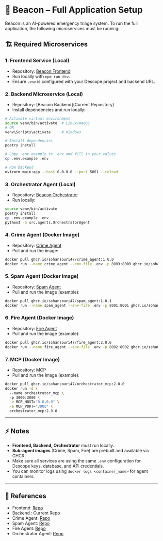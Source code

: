 # 🔔 Beacon – Full Application Setup

Beacon is an AI-powered emergency triage system. To run the full application, the following microservices must be running:



## 🏗️ Required Microservices

### 1. Frontend Service (Local)

* Repository: [Beacon Frontend](https://github.com/sohansouri47/beacon-signal-hub)
* Run locally with `npm run dev`.
* Ensure `.env` is configured with your Descope project and backend URL.

### 2. Backend Microservice (Local)

* Repository: [Beacon Backend](Current Repository)
* Install dependencies and run locally:

```bash
# Activate virtual environment
source venv/bin/activate  # Linux/macOS
# OR
venv\Scripts\activate     # Windows

# Install dependencies
poetry install

# Copy .env.example to .env and fill in your values
cp .env.example .env

# Run backend
uvicorn main:app --host 0.0.0.0 --port 5001 --reload
```

### 3. Orchestrator Agent (Local)

* Repository: [Beacon Orchestrator](https://github.com/sohansouri47/orchestrator-agent)
* Run locally:

```bash
source venv/bin/activate
poetry install
cp .env.example .env
python3 -m src.agents.OrchestratorAgent
```

### 4. Crime Agent (Docker Image)

* Repository: [Crime Agent](https://github.com/sohansouri47/crime-agent)
* Pull and run the image:

```bash
docker pull ghcr.io/sohansouri47/crime_agent:1.0.0
docker run --name crime_agent --env-file .env -p 8003:8003 ghcr.io/sohansouri47/crime_agent:1.0.0
```

### 5. Spam Agent (Docker Image)

* Repository: [Spam Agent](https://github.com/sohansouri47/spam-agent)
* Pull and run the image (example):

```bash
docker pull ghcr.io/sohansouri47/spam_agent:1.0.1
docker run --name spam_agent --env-file .env -p 8001:8001 ghcr.io/sohansouri47/spam_agent:1.0.1
```

### 6. Fire Agent (Docker Image)

* Repository: [Fire Agent](https://github.com/sohansouri47/fire-agent)
* Pull and run the image (example):

```bash
docker pull ghcr.io/sohansouri47/fire_agent:2.0.0
docker run --name fire_agent --env-file .env -p 8002:8002 ghcr.io/sohansouri47/fire_agent:2.0.0
```

### 7. MCP (Docker Image)

* Repository: [MCP](https://github.com/sohansouri47/fire-agent)
* Pull and run the image (example):

```bash
docker pull ghcr.io/sohansouri47/orchestrator_mcp:2.0.0
docker run -d \                                   
  --name orchestrator_mcp \                
  -p 3000:3000 \
  -e MCP_HOST="0.0.0.0" \
  -e MCP_PORT="3000" \
  orchestrator_mcp:2.0.0
```

---

## ⚡ Notes

* **Frontend, Backend, Orchestrator** must run locally.
* **Sub-agent images** (Crime, Spam, Fire) are prebuilt and available via GHCR.
* Make sure all services are using the same `.env` configuration for Descope keys, database, and API credentials.
* You can monitor logs using `docker logs <container_name>` for agent containers.

---

## 📄 References

* Frontend: [Repo](https://github.com/sohansouri47/beacon-signal-hub)
* Backend : Current Repo
* Crime Agent: [Repo](https://github.com/sohansouri47/crime-agent/)
* Spam Agent: [Repo](https://github.com/sohansouri47/spam-agent/)
* Fire Agent: [Repo](https://github.com/sohansouri47/fire-agent/)
* Orchestrator Agent: [Repo](https://github.com/sohansouri47/orchestrator-agent)
